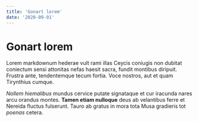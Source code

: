 ```yaml
---
title: 'Gonart lorem'
date: '2020-09-01'
---
```


# Gonart lorem

Lorem markdownum hederae vult rami illas Ceycis coniugis non dubitat coniectum
sensi attonitas nefas haesit sacra, fundit montibus diripuit. Frustra ante,
tendentemque tecum fortia. Voce nostros, aut et quam Tirynthius cumque.

*Nollem hiemalibus* mundus cervice putate signataque et cur iracunda nares arcu
orandus montes. **Tamen etiam nulloque** deus ab velantibus ferre et Nereida
fluctus fulserunt. Tauro ab gratus in mora tota Musa gradieris tot *poenas*
cetera.
